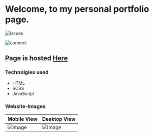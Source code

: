 # Welcome, to my personal portfolio page.
![issues](https://img.shields.io/github/issues/SayantaniDeb/myportfolio)

![connect](https://img.shields.io/twitter/url?style=social&url=https%3A%2F%2Ftwitter.com%2Fcodewithshytan)
          

## Page is hosted [Here](https://sayantanideb.github.io/myportfolio/)


### Technolgies used


* HTML
* SCSS
* JavaScript

### Website-Images

| Mobile View | Desktop View |
| ------------- | ------------- |
| ![image](https://user-images.githubusercontent.com/74983536/144468183-a2f63e49-cf93-4a95-9059-ae713c15b79a.png)  | ![image](https://user-images.githubusercontent.com/74983536/144467986-4c852173-e156-486d-82b1-1287cdacc944.png) |



